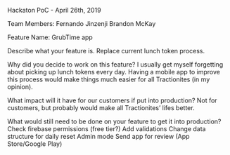 Hackaton PoC - April 26th, 2019

Team Members:
Fernando Jinzenji
Brandon McKay

Feature Name:
GrubTime app


Describe what your feature is.
Replace current lunch token process.


Why did you decide to work on this feature?
I usually get myself forgetting about picking up lunch tokens every day. Having a mobile app to improve this process would make things much easier for all Tractionites (in my opinion).


What impact will it have for our customers if put into production?
Not for customers, but probably would make all Tractionites’ lifes better.


What would still need to be done on your feature to get it into production?
Check firebase permissions (free tier?)
Add validations
Change data structure for daily reset
Admin mode
Send app for review (App Store/Google Play)
